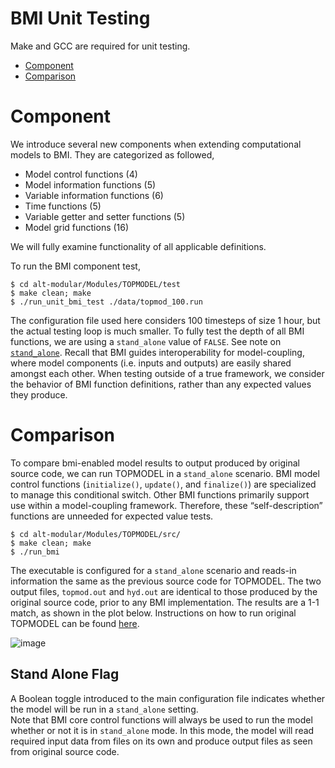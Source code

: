 # BMI Unit Testing
Make and GCC are required for unit testing.
- [Component](#component)
- [Comparison](#comparison)
# Component 
We introduce several new components when extending computational models to BMI.  They are categorized as followed,  
- Model control functions (4)
- Model information functions (5)
- Variable information functions (6)
- Time functions (5)
- Variable getter and setter functions (5)
- Model grid functions (16)

We will fully examine functionality of all applicable definitions.

To run the BMI component test, 
```
$ cd alt-modular/Modules/TOPMODEL/test
$ make clean; make
$ ./run_unit_bmi_test ./data/topmod_100.run
```
The configuration file used here considers 100 timesteps of size 1 hour, but the actual testing loop is much smaller. 
To fully test the depth of all BMI functions, we are using a `stand_alone` value of `FALSE`.  See note on [`stand_alone`](#stand-alone-flag).
Recall that BMI guides interoperability for model-coupling, where model components (i.e. inputs and outputs) are easily shared amongst each other.
When testing outside of a true framework, we consider the behavior of BMI function definitions, rather than any expected values they produce. 

# Comparison
To compare bmi-enabled model results to output produced by original source code, we can run TOPMODEL in a `stand_alone` scenario. 
BMI model control functions (`initialize()`, `update()`, and `finalize()`) are specialized to manage this conditional switch. Other BMI functions primarily support use 
within a model-coupling framework.  Therefore, these “self-description” functions are unneeded for expected value tests.

```
$ cd alt-modular/Modules/TOPMODEL/src/
$ make clean; make
$ ./run_bmi
```
The executable is configured for a `stand_alone` scenario and reads-in information the same as the previous source code for TOPMODEL.  The two output files, `topmod.out` and `hyd.out`
are identical to those produced by the original source code, prior to any BMI implementation.  The results are a 1-1 match, as shown in the plot below.  Instructions on how to run original TOPMODEL can be
found [here](Modules/TOPMODEL/references/1_ORG_CODE_C_FO/README.1ST).

![image](https://user-images.githubusercontent.com/30940444/127345662-aa083fe7-d2d6-47a4-8c68-0a16686016c6.png)

## Stand Alone Flag
A Boolean toggle introduced to the main configuration file indicates whether the model will be run in a `stand_alone` setting.  
Note that BMI core control functions will always be used to run the model whether or not it is in `stand_alone` mode.
In this mode, the model will read required input data from files on its own and produce output files as seen from
original source code. 
